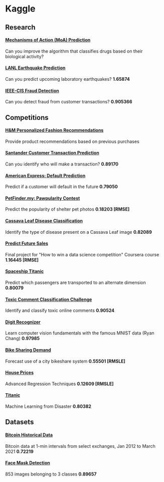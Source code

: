 # Kaggle

## Research

#### [Mechanisms of Action (MoA) Prediction](notebooks/lish-moa/lish-moa.ipynb)
Can you improve the algorithm that classifies drugs based on their biological activity?

#### [LANL Earthquake Prediction](notebooks/LANL-Earthquake-Prediction/LANL-Earthquake-Prediction.ipynb)
Can you predict upcoming laboratory earthquakes? **1.65874**

#### [IEEE-CIS Fraud Detection](notebooks/ieee-fraud-detection/ieee-fraud-detection.ipynb)
Can you detect fraud from customer transactions? **0.905366**

## Competitions

#### [H&M Personalized Fashion Recommendations](notebooks/h-and-m-personalized-fashion-recommendations/h-and-m-personalized-fashion-recommendations.ipynb)
Provide product recommendations based on previous purchases

#### [Santander Customer Transaction Prediction](notebooks/santander-customer-transaction-prediction/model_v1.ipynb)
Can you identify who will make a transaction? **0.89170**

#### [American Express: Default Prediction](notebooks/amex-default-prediction/catboost-base-model-v2.ipynb)
Predict if a customer will default in the future **0.79050**

#### [PetFinder.my: Pawpularity Contest](notebooks/petfinder-pawpularity-score/petfinder-pawpularity-score.ipynb)
Predict the popularity of shelter pet photos **0.18203 [RMSE]**

#### [Cassava Leaf Disease Classification](notebooks/cassava-leaf-disease-classification/cassava_leaf_disease_classification.ipynb)
Identify the type of disease present on a Cassava Leaf image **0.82089**

#### [Predict Future Sales](notebooks/c_competitive-data-science-predict-future-sales.ipynb)
Final project for "How to win a data science competition" Coursera course **1.16445 [RMSE]**

#### [Spaceship Titanic](notebooks/c_spaceship-titanic.ipynb)
Predict which passengers are transported to an alternate dimension **0.80079**

#### [Toxic Comment Classification Challenge](notebooks/c_jigsaw-toxic-comment-classification-challenge.ipynb)
Identify and classify toxic online comments **0.90524**

#### [Digit Recognizer](notebooks/c_digit-recognizer.ipynb)
Learn computer vision fundamentals with the famous MNIST data (Ryan Chang) **0.97985**

#### [Bike Sharing Demand](notebooks/bike-sharing-demand/bike-sharing-demand.ipynb)
Forecast use of a city bikeshare system **0.55501 [RMSLE]**

#### [House Prices](notebooks/c_house-prices-advanced-regression-techniques.ipynb)
Advanced Regression Techniques **0.12609 [RMSLE]**

#### [Titanic](notebooks/titanic/titanic.ipynb)
Machine Learning from Disaster **0.80382**

## Datasets

#### [Bitcoin Historical Data](notebooks/mczielinski_bitcoin-historical-data.ipynb)
Bitcoin data at 1-min intervals from select exchanges, Jan 2012 to March 2021 **0.72219**

#### [Face Mask Detection](notebooks/andrewmvd_face_mask_detection.ipynb)
853 images belonging to 3 classes **0.89657**
